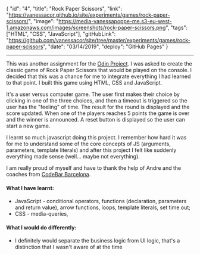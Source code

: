 {
"id": "4",
"title": "Rock Paper Scissors",
"link": "https://vanessacor.github.io/site/experiments/games/rock-paper-scissors/",
"image": "https://media-vanessapoppe-me.s3-eu-west-1.amazonaws.com/images/screenshots/rock-paper-scissors.png",
"tags": ["HTML", "CSS", "JavaScript"],
"gitHubLink": "https://github.com/vanessacor/site/tree/master/experiments/games/rock-paper-scissors",
"date": "03/14/2019",
"deploy": "GitHub Pages"
}

---

This was another assignment for the [Odin Project](https://www.theodinproject.com/courses/web-development-101). I was asked to create the classic game of Rock Paper Scissors that would be played on the console. I decided that this was a chance for me to integrate everything I had learned to that point. I built this game using HTML, CSS and JavaScript.

It's a user versus computer game. The user first makes their choice by clicking in one of the three choices, and then a timeout is triggered so the user has the "feeling" of time. The result for the round is displayed and the score updated. When one of the players reaches 5 points the game is over and the winner is announced. A reset button is displayed so the user can start a new game.

I learnt so much javascript doing this project. I remember how hard it was for me to understand some of the core concepts of JS (arguments, parameters, template literals) and after this project I felt like suddenly everything made sense (well... maybe not everything).

I am really proud of myself and have to thank the help of Andre and the coaches from [CodeBar Barcelona](https://codebar.io/barcelona).

#### What I have learnt:

- JavaScript - conditional operators, functions (declaration, parameters and return value), arrow functions, loops, template literals, set time out;
- CSS - media-queries,

#### What I would do differently:

- I definitely would separate the business logic from UI logic, that's a distinction that I wasn't aware of at the time
